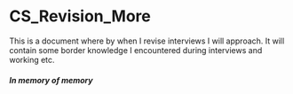 # CS_Revision_More

This is a document where by when I revise interviews I will approach. It will contain some border knowledge I encountered during interviews and working etc.

##### In memory of memory
